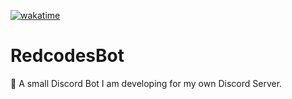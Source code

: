 [![wakatime](https://wakatime.com/badge/github/RedstonecraftHD/RedcodesBot.svg)](https://wakatime.com/badge/github/RedstonecraftHD/RedcodesBot)
# RedcodesBot
🤖 A small Discord Bot I am developing for my own Discord Server.
